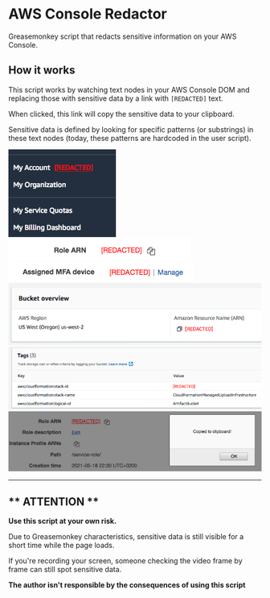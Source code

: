 # AWS Console Redactor

Greasemonkey script that redacts sensitive information on your AWS Console.

## How it works

This script works by watching text nodes in your AWS Console DOM and replacing
those with sensitive data by a link with `[REDACTED]` text.

When clicked, this link will copy the sensitive data to your clipboard.

Sensitive data is defined by looking for specific patterns (or substrings) in these text nodes (today, these patterns are hardcoded in the user script).

![](imgs/my-account.png)
![](imgs/role-arn.png)
![](imgs/mfa-device.png)
![](imgs/bucket-arn.png)
![](imgs/cf-stack-id.png)
![](imgs/copy-to-clipboard.png)

---

## ** ATTENTION **

**Use this script at your own risk.**

Due to Greasemonkey characteristics, sensitive data is still visible for a short time while the page loads.

If you're recording your screen, someone checking the video frame by
frame can still spot sensitive data.

**The author isn't responsible by the consequences of using this script**
